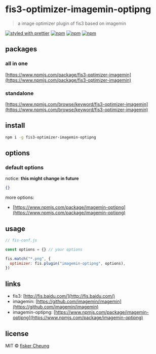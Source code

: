 # fis3-optimizer-imagemin-optipng

> a image optimizer plugin of fis3 based on imagemin

[![styled with prettier](https://img.shields.io/badge/styled_with-prettier-ff69b4.svg?style=flat-square)](https://github.com/prettier/prettier)
[![npm](https://img.shields.io/npm/v/fis3-optimizer-imagemin-optipng.svg?style=flat-square)](https://www.npmjs.com/package/fis3-optimizer-imagemin-optipng)
[![npm](https://img.shields.io/npm/dt/fis3-optimizer-imagemin-optipng.svg?style=flat-square)](https://www.npmjs.com/package/fis3-optimizer-imagemin-optipng)
[![npm](https://img.shields.io/npm/dm/fis3-optimizer-imagemin-optipng.svg?style=flat-square)](https://www.npmjs.com/package/fis3-optimizer-imagemin-optipng)

## packages

### all in one

[https://www.npmjs.com/package/fis3-optimizer-imagemin](https://www.npmjs.com/package/fis3-optimizer-imagemin)

### standalone

[https://www.npmjs.com/browse/keyword/fis3-optimizer-imagemin](https://www.npmjs.com/browse/keyword/fis3-optimizer-imagemin)

## install

```sh
npm i -g fis3-optimizer-imagemin-optipng
```

## options

### default options

notice: **this might change in future**

```json
{}
```

more options:

- [https://www.npmjs.com/package/imagemin-optipng](https://www.npmjs.com/package/imagemin-optipng)

## usage

```js
// fis-conf.js

const options = {} // your options

fis.match("*.png", {
  optimizer: fis.plugin("imagemin-optipng", options),
})
```

## links

- fis3: [http://fis.baidu.com/](http://fis.baidu.com/)
- imagemin: [https://github.com/imagemin/imagemin](https://github.com/imagemin/imagemin)
- imagemin-optipng: [https://www.npmjs.com/package/imagemin-optipng](https://www.npmjs.com/package/imagemin-optipng)

## license

MIT © [fisker Cheung](https://www.fiskercheung.com/)
